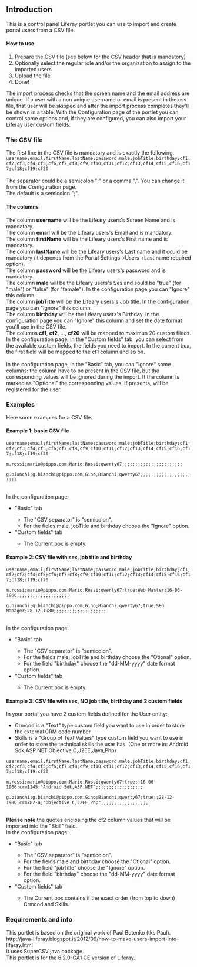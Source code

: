 <h2>Introduction</h2>
This is a control panel Liferay portlet you can use to import and create portal users from a CSV file.
<h4>How to use</h4>
<ol>
<li>Prepare the CSV file (see below for the CSV header that is mandatory)
<li>Optionally select the regular role and/or the organization to assign to the imported users
<li>Upload the file
<li>Done!
</ol>
The import process checks that the screen name and the email address are unique. If a user with a non unique username or email is present in the csv file, that user will be skipped and after the import process completes they'll be shown in a table.
With the Configuration page of the portlet you can control some options and, if they are configured, you can also import your Liferay user custom fields.
<h3>The CSV file</h3>
The first line in the CSV file is mandatory and is exactly the following:<br/>
<code>username;email;firstName;lastName;password;male;jobTitle;birthday;cf1;cf2;cf3;cf4;cf5;cf6;cf7;cf8;cf9;cf10;cf11;cf12;cf13;cf14;cf15;cf16;cf17;cf18;cf19;cf20</code><br/>
<br/>
The separator could be a semicolon ";" or a comma ",". You can change it from the Configuration page.<br/>
The default is a semicolon ";".
<h4>The columns</h4>
The column <strong>username</strong> will be the Lifeary users's Screen Name and is mandatory.<br/>
The column <strong>email</strong> will be the Lifeary users's Email and is mandatory.<br/>
The column <strong>firstName</strong> will be the Lifeary users's First name and is mandatory.<br/>
The column <strong>lastName</strong> will be the Lifeary users's Last name and it could be mandatory (it depends from the Portal Settings->Users->Last name required option).<br/>
The column <strong>password</strong> will be the Lifeary users's password and is mandatory.<br/>
The column <strong>male</strong> will be the Lifeary users's Ses and sould be "true" (for "male") or "false" (for "female"). In the configuration page you can "Ignore" this column.<br/>
The column <strong>jobTitle</strong> will be the Lifeary users's Job title. In the configuration page you can "Ignore" this column.<br/>
The column <strong>birthday</strong> will be the Lifeary users's Birthday. In the configuration page you can "Ignore" this column and set the date format you'll use in the CSV file.<br/>
The columns <strong>cf1</strong>, <strong>cf2</strong>, ..., <strong>cf20</strong> will be mapped to maximun 20 custom fileds. In the configuration page, in the "Custom fields" tab, you can select from the available custom fields, the fields you need to import. In the current box, the first field will be mapped to the cf1 column and so on.<br/>
<br/>
In the configuration page, in the "Basic" tab, you can "Ignore" some columns: the column have to be present in the CSV file, but the corresponding values will be ignored during the import.
If the column is marked as "Optional" the corresponding values, if presents, will be registered for the user.
<h3>Examples</h3>
Here some examples for a CSV file.
<h4>Example 1: basic CSV file</h4>
<code>username;email;firstName;lastName;password;male;jobTitle;birthday;cf1;cf2;cf3;cf4;cf5;cf6;cf7;cf8;cf9;cf10;cf11;cf12;cf13;cf14;cf15;cf16;cf17;cf18;cf19;cf20<br/>
m.rossi;mario@pippo.com;Mario;Rossi;qwerty67;;;;;;;;;;;;;;;;;;;;;;;<br/>
g.bianchi;g.bianchi@pippo.com;Gino;Bianchi;qwerty67;;;;;;;;;;;;;;;;;;;;;;;<br/>
</code>
<br/>
In the configuration page:
<ul>
<li>"Basic" tab</li>
<ul>
<li>The "CSV separator" is "semicolon".
<li>For the fields male, jobTitle and birthday choose the "Ignore" option.</li>
</ul>
<li>"Custom fields" tab</li>
<ul>
<li>The Current box is empty.</li>
</ul>
</ul>
<h4>Example 2: CSV file with sex, job title and birthday</h4>
<code>username;email;firstName;lastName;password;male;jobTitle;birthday;cf1;cf2;cf3;cf4;cf5;cf6;cf7;cf8;cf9;cf10;cf11;cf12;cf13;cf14;cf15;cf16;cf17;cf18;cf19;cf20<br/>
m.rossi;mario@pippo.com;Mario;Rossi;qwerty67;true;Web Master;16-06-1966;;;;;;;;;;;;;;;;;;;;<br/>
g.bianchi;g.bianchi@pippo.com;Gino;Bianchi;qwerty67;true;SEO Manager;28-12-1980;;;;;;;;;;;;;;;;;;;;<br/>
</code>
<br/>
In the configuration page:
<ul>
<li>"Basic" tab</li>
<ul>
<li>The "CSV separator" is "semicolon".
<li>For the fields male, jobTitle and birthday choose the "Otional" option.</li>
<li>For the field "birthday" choose the "dd-MM-yyyy" date format option.</li>
</ul>
<li>"Custom fields" tab</li>
<ul>
<li>The Current box is empty.</li>
</ul>
</ul>
<h4>Example 3: CSV file with sex, NO job title, birthday and 2 custom fields</h4>
In your portal you have 2 custom fields defined for the User entity:
<ul>
<li>Crmcod is a "Text" type custom field you want to use in order to store the external CRM code number</li>
<li>Skills is a "Group of Text Values" type custom field you want to use in order to store the technical skills the user has. (One or more in: Android Sdk,ASP.NET,Objective C,J2EE,Java,Php)</li>
</ul>
<code>username;email;firstName;lastName;password;male;jobTitle;birthday;cf1;cf2;cf3;cf4;cf5;cf6;cf7;cf8;cf9;cf10;cf11;cf12;cf13;cf14;cf15;cf16;cf17;cf18;cf19;cf20<br/>
m.rossi;mario@pippo.com;Mario;Rossi;qwerty67;true;;16-06-1966;crm1245;"Android Sdk,ASP.NET";;;;;;;;;;;;;;;;;;<br/>
g.bianchi;g.bianchi@pippo.com;Gino;Bianchi;qwerty67;true;;28-12-1980;crm782-a;"Objective C,J2EE,Php";;;;;;;;;;;;;;;;;;<br/>
</code>
<br/>
<strong>Please note</strong> the quotes enclosing the cf2 column values that will be imported into the "Skill" field.
<br/>
In the configuration page:
<ul>
<li>"Basic" tab</li>
<ul>
<li>The "CSV separator" is "semicolon".
<li>For the fields male and birthday choose the "Otional" option.</li>
<li>For the field "jobTitle" choose the "Ignore" option.
<li>For the field "birthday" choose the "dd-MM-yyyy" date format option.</li>
</ul>
<li>"Custom fields" tab</li>
<ul>
<li>The Current box contains if the exact order (from top to down) Crmcod and Skills.</li>
</ul>
</ul>

<h3>Requirements and info</h3>
This portlet is based on the original work of Paul Butenko (tks Paul).<br>
http://java-liferay.blogspot.it/2012/09/how-to-make-users-import-into-liferay.html
<br/>
It uses SuperCSV java package.<br/>
This portlet is for the 6.2.0-GA1 CE version of Liferay.

